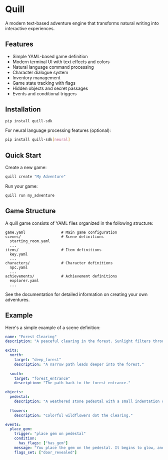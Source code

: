 # Quill
A modern text-based adventure engine that transforms natural writing into interactive experiences.

## Features

- Simple YAML-based game definition
- Modern terminal UI with text effects and colors
- Natural language command processing
- Character dialogue system
- Inventory management
- Game state tracking with flags
- Hidden objects and secret passages
- Events and conditional triggers

## Installation

```bash
pip install quill-sdk
```

For neural language processing features (optional):
```bash
pip install quill-sdk[neural]
```

## Quick Start

Create a new game:
```bash
quill create "My Adventure"
```

Run your game:
```bash
quill run my_adventure
```

## Game Structure

A quill game consists of YAML files organized in the following structure:

```
game.yaml                # Main game configuration
scenes/                  # Scene definitions
  starting_room.yaml
  ...
items/                   # Item definitions
  key.yaml
  ...
characters/              # Character definitions
  npc.yaml
  ...
achievements/            # Achievement definitions
  explorer.yaml
  ...
```

See the documentation for detailed information on creating your own adventures.

## Example

Here's a simple example of a scene definition:

```yaml
name: "Forest Clearing"
description: "A peaceful clearing in the forest. Sunlight filters through the canopy, illuminating a stone pedestal in the center."

exits:
  north:
    target: "deep_forest"
    description: "A narrow path leads deeper into the forest."
  
  south:
    target: "forest_entrance"
    description: "The path back to the forest entrance."

objects:
  pedestal:
    description: "A weathered stone pedestal with a small indentation on top, perfectly sized for a gem."
  
  flowers:
    description: "Colorful wildflowers dot the clearing."

events:
  place_gem:
    trigger: "place gem on pedestal"
    condition:
      has_flags: ["has_gem"]
    message: "You place the gem on the pedestal. It begins to glow, and a hidden door opens in a nearby tree trunk!"
    flags_set: ["door_revealed"]
```
